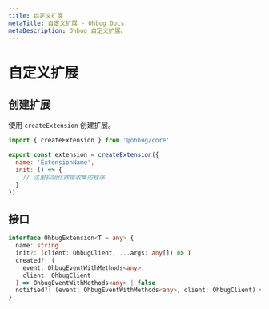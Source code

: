 ```yaml
---
title: 自定义扩展
metaTitle: 自定义扩展 - Ohbug Docs
metaDescription: Ohbug 自定义扩展。
---
```


# 自定义扩展

## 创建扩展

使用 `createExtension` 创建扩展。

```javascript
import { createExtension } from '@ohbug/core'

export const extension = createExtension({
  name: 'ExtensionName',
  init: () => {
    // 这里初始化数据收集的程序
  }
})
```

## 接口

```typescript
interface OhbugExtension<T = any> {
  name: string
  init?: (client: OhbugClient, ...args: any[]) => T
  created?: (
    event: OhbugEventWithMethods<any>,
    client: OhbugClient
  ) => OhbugEventWithMethods<any> | false
  notified?: (event: OhbugEventWithMethods<any>, client: OhbugClient) => void
}
```

